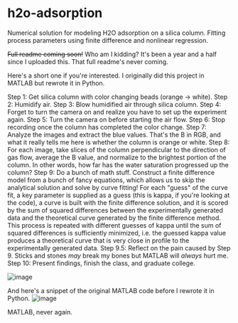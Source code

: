 # h2o-adsorption
Numerical solution for modeling H2O adsorption on a silica column. 
Fitting process parameters using finite difference and nonlinear regression.

~~Full readme coming soon!~~ Who am I kidding? It's been a year and a half since I uploaded this. That full readme's never coming.

Here's a short one if you're interested. I originally did this project in MATLAB but rewrote it in Python.

Step 1: Get silica column with color changing beads (orange -> white).
Step 2: Humidify air.
Step 3: Blow humidified air through silica column.
Step 4: Forget to turn the camera on and realize you have to set up the experiment again.
Step 5: Turn the camera on before starting the air flow.
Step 6: Stop recording once the column has completed the color change.
Step 7: Analyze the images and extract the blue values. That's the B in RGB, and what it really tells me here is whether the column is orange or white.
Step 8: For each image, take slices of the column perpendicular to the direction of gas flow, average the B value, and normalize to the brightest portion of the column. In other words, how far has the water saturation progressed up the column?
Step 9: Do a bunch of math stuff. Construct a finite difference model from a bunch of fancy equations, which allows us to skip the analytical solution and solve by curve fitting! For each "guess" of the curve fit, a key parameter is supplied as a guess (this is kappa, if you're looking at the code), a curve is built with the finite difference solution, and it is scored by the sum of squared differences between the experimentally generated data and the theoretical curve generated by the finite difference method. This process is repeated with different guesses of kappa until the sum of squared differences is sufficiently minimized, i.e. the guessed kappa value produces a theoretical curve that is very close in profile to the experimentally generated data.
Step 9.5: Reflect on the pain caused by Step 9. Sticks and stones _may_ break my bones but MATLAB will _always_ hurt me.
Step 10: Present findings, finish the class, and graduate college.

![image](https://user-images.githubusercontent.com/54046534/115321378-87971c80-a138-11eb-819c-32dc539610d7.png)


And here's a snippet of the original MATLAB code before I rewrote it in Python. 
![image](https://user-images.githubusercontent.com/54046534/115321300-633b4000-a138-11eb-90e1-310993e43c87.png)

MATLAB, never again.
